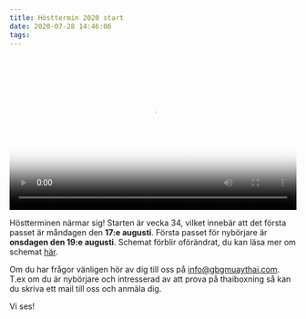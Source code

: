 ```yaml
---
title: Hösttermin 2020 start
date: 2020-07-28 14:46:06
tags:
---
```


<video width="100%" controls style="margin-top: 20px;" poster="trailerposter3.PNG">
  <source src="trailer3.mp4" type="video/mp4">
</video>

Höstterminen närmar sig! Starten är vecka 34, vilket innebär att det första passet är måndagen den **17:e augusti**. Första passet för nybörjare är **onsdagen den 19:e augusti**. Schemat förblir oförändrat, du kan läsa mer om schemat [här](/schema).

Om du har frågor vänligen hör av dig till oss på info@gbgmuaythai.com. T.ex om du är nybörjare och intresserad av att prova på thaiboxning så kan du skriva ett mail till oss och anmäla dig.

Vi ses!